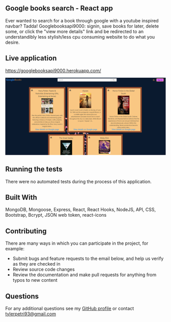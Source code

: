 ## Google books search - React app

Ever wanted to search for a book through google with a youtube inspired navbar? Tadda! Googlebooksapi9000: signin, save books for later, delete some, or click the "view more details" link and be redirected to an understandibly less stylish/less cpu consuming website to do what you desire.

## Live application

https://googlebooksapi9000.herokuapp.com/

![Homepage](client/src/img/Homepage.PNG)

## Running the tests

There were no automated tests during the process of this application. 

## Built With

MongoDB, Mongoose, Express, React, React Hooks, NodeJS, API, CSS, Bootstrap, Bcrypt, JSON web token, react-icons

## Contributing

There are many ways in which you can participate in the project, for example: 
* Submit bugs and feature requests to the email below, and help us verify as they are checked in 
* Review source code changes
* Review the documentation and make pull requests for anything from typos to new content

## Questions

For any additional questions see my [GitHub profile](http://github.com/tylerpetri) or contact tylerpetri93@gmail.com
